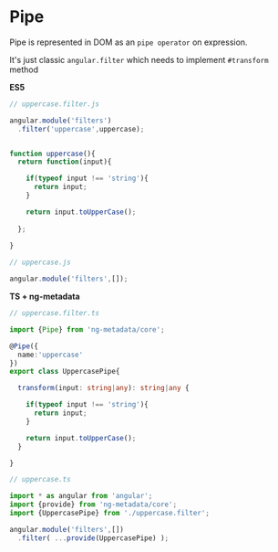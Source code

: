 # Pipe

Pipe is represented in DOM as an `pipe operator` on expression.

It's just classic `angular.filter` which needs to implement `#transform` method

**ES5**

```js
// uppercase.filter.js

angular.module('filters')
  .filter('uppercase',uppercase);


function uppercase(){
  return function(input){

    if(typeof input !== 'string'){
      return input;
    }

    return input.toUpperCase();
    
  };
  
}  
```

  ```js
// uppercase.js

angular.module('filters',[]);
```

**TS + ng-metadata**

```typescript
// uppercase.filter.ts

import {Pipe} from 'ng-metadata/core';

@Pipe({
  name:'uppercase'
})
export class UppercasePipe{

  transform(input: string|any): string|any {

    if(typeof input !== 'string'){
      return input;
    }

    return input.toUpperCase();
  }

}
```

```typescript
// uppercase.ts

import * as angular from 'angular';
import {provide} from 'ng-metadata/core';
import {UppercasePipe} from './uppercase.filter';

angular.module('filters',[])
  .filter( ...provide(UppercasePipe) );
```
